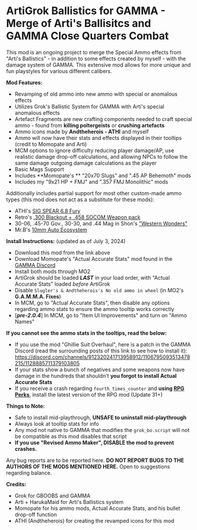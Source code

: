 # ArtiGrok Ballistics for GAMMA - Merge of Arti's Ballisitcs and GAMMA Close Quarters Combat

This mod is an ongoing project to merge the Special Ammo effects from "Arti's Ballistics" - in addition to some effects created by myself - with the damage system of GAMMA. This extensive mod allows for more unique and fun playstyles for various different calibers.

**Mod Features:**
- Revamping of old ammo into new ammo with special or anomalous effects
- Utilizes Grok's Ballistic System for GAMMA with Arti's special anomalous effects
- Artefact Fragments are new crafting components needed to craft special ammo - found from **killing poltergeists** or **crushing artefacts**
- Ammo icons made by **Andtheherois - ATHI** and myself
- Ammo will now have their stats and effects displayed in their tooltips (credit to Momopate and Arti)
- MCM options to ignore difficulty reducing player damage/AP, use realistic damage drop-off calculations, and allowing NPCs to follow the same damage outgoing damage calculations as the player
- Basic Mags Support
- Includes **Momopate's ** "20x70 Slugs" and ".45 AP Behemoth" mods
- Includes my "9x21 HP + FMJ" and ".357 FMJ Monolithic" mods

Additionally includes partial support for most other custom-made ammo types (this mod does not act as a substitute for these mods):
- ATHI's [SIG SPEAR 6.8 Fury](https://discord.com/channels/912320241713958912/1036112180145299536)
- Retro's [.300 Blackout + .458 SOCOM Weapon pack](https://discord.com/channels/912320241713958912/1036727845726204024)
- 30-06, .45-70 Gov., 30-30, and .44 Mag in Shon's ["Western Wonders"](https://discord.com/channels/912320241713958912/1055545995330592848)
- Mr.B's [10mm Auto Ecosystem]([https://discord.com/channels/912320241713958912/1114443301349757088](https://www.moddb.com/mods/stalker-anomaly/addons/mrbs-10mm-auto-ecosystem))

**Install Instructions:** (updated as of July 3, 2024)
- Download this mod from the link above
- Download Momopate's "Actual Accurate Stats" mod found in the [GAMMA Discord](https://discord.com/channels/912320241713958912/1161433800803360808)
- Install both mods through MO2
- ArtiGrok should be loaded _**LAST**_ in your load order, with "Actual Accurate Stats" loaded *before* ArtiGrok
- Disable `Slugler's & Andtheherois's No old ammo in wheel` (in MO2's **G.A.M.M.A. Fixes**)
- In MCM, go to "Actual Accurate Stats", then disable any options regarding ammo stats to ensure the ammo tooltip works correctly
- [_**pre-2.0.4**_] In MCM, go to "Item UI Improvements" and turn on "Ammo Names"

**If you cannot see the ammo stats in the tooltips, read the below:**
- If you use the mod "Ghillie Suit Overhaul", here is a patch in the GAMMA Discord (read the surrounding posts of this link to see how to install it): https://discord.com/channels/912320241713958912/1106795093513478215/1128885711379103805
- If your stats show a bunch of negatives and some weapons now have damage in the hundreds that shouldn't **you forgot to install Actual Accurate Stats**
- If you receive a crash regarding `fourth_times_counter` and **using [RPG Perks](https://github.com/ilrathCXV/RPG-XP-Redux-Orleon-ilrathCXV)**, install the latest version of the RPG mod (Update 31+)

**Things to Note:**
- Safe to install mid-playthrough, **UNSAFE to uninstall mid-playthrough**
- Always look at tooltip stats for info
- Any mod not native to GAMMA that modifies the `grok_bo.script` will not be compatible as this mod disables that script
- **If you use "Revised Ammo Maker", DISABLE the mod to prevent crashes.**

Any bug reports are to be reported here. **DO NOT REPORT BUGS TO THE AUTHORS OF THE MODS MENTIONED HERE.** Open to suggestions regarding balance.

**Credits:**
- Grok for GBOOBS and GAMMA
- Arti + HarukaMaid for Arti's Ballistics system
- Momopate for his ammo mods, Actual Accurate Stats, and his bullet drop-off function 
- ATHI (Andtheherois) for creating the revamped icons for this mod
